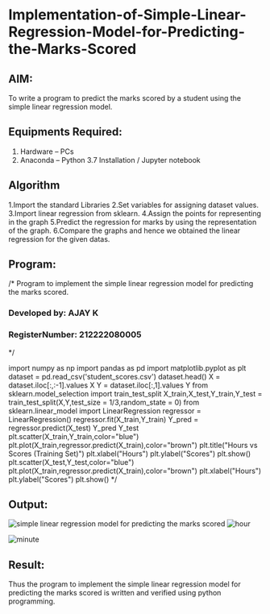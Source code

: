 # Implementation-of-Simple-Linear-Regression-Model-for-Predicting-the-Marks-Scored

## AIM:
To write a program to predict the marks scored by a student using the simple linear regression model.

## Equipments Required:
1. Hardware – PCs
2. Anaconda – Python 3.7 Installation / Jupyter notebook

## Algorithm

1.Import the standard Libraries
2.Set variables for assigning dataset values.
3.Import linear regression from sklearn.
4.Assign the points for representing in the graph
5.Predict the regression for marks by using the representation of the graph.
6.Compare the graphs and hence we obtained the linear regression for the given datas.
## Program:

/*
Program to implement the simple linear regression model for predicting the marks scored.
### Developed by: AJAY K
### RegisterNumber: 212222080005 
*/


import numpy as np
import pandas as pd
import matplotlib.pyplot as plt
dataset = pd.read_csv('student_scores.csv')
dataset.head()
X = dataset.iloc[:,:-1].values
X
Y = dataset.iloc[:,1].values
Y
from sklearn.model_selection import train_test_split
X_train,X_test,Y_train,Y_test = train_test_split(X,Y,test_size = 1/3,random_state = 0)
from sklearn.linear_model import LinearRegression
regressor = LinearRegression()
regressor.fit(X_train,Y_train)
Y_pred = regressor.predict(X_test)
Y_pred
Y_test
plt.scatter(X_train,Y_train,color="blue")
plt.plot(X_train,regressor.predict(X_train),color="brown")
plt.title("Hours vs Scores (Training Set)")
plt.xlabel("Hours")
plt.ylabel("Scores")
plt.show()
plt.scatter(X_test,Y_test,color="blue")
plt.plot(X_train,regressor.predict(X_train),color="brown") 
plt.xlabel("Hours")
plt.ylabel("Scores")
plt.show()
*/

## Output:
![simple linear regression model for predicting the marks scored](sam.png)
![hour](https://github.com/AkilaMohan/Implementation-of-Simple-Linear-Regression-Model-for-Predicting-the-Marks-Scored/assets/161410969/38ce5cc4-1d8c-4cc7-ace7-b78c8f3d5693)

![minute](https://github.com/AkilaMohan/Implementation-of-Simple-Linear-Regression-Model-for-Predicting-the-Marks-Scored/assets/161410969/ec40de39-b2b5-4d63-bfdb-923371beae42)

## Result:
Thus the program to implement the simple linear regression model for predicting the marks scored is written and verified using python programming.
